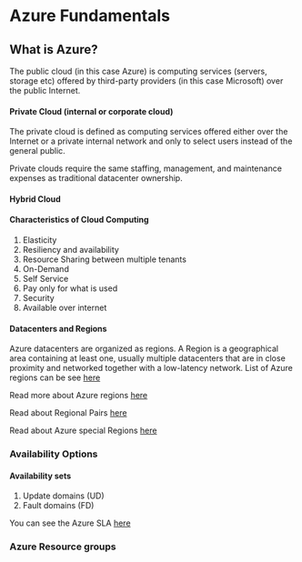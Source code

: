 # Azure Fundamentals
## What is Azure? 

The public cloud (in this case Azure) is computing services (servers, storage etc) offered by third-party providers (in this case Microsoft) over the public Internet.

#### Private Cloud (internal or corporate cloud)
The private cloud is defined as computing services offered either over the Internet or a private internal network and only to select users instead of the general public.

Private clouds require the same staffing, management, and maintenance expenses as traditional datacenter ownership.

#### Hybrid Cloud


#### Characteristics of Cloud Computing
1. Elasticity
2. Resiliency and availability
3.  Resource Sharing between multiple tenants
4. On-Demand
5. Self Service
6. Pay only for what is used 
7. Security
8. Available over internet

#### Datacenters and Regions
Azure datacenters are organized as regions. 
A Region is a geographical area containing at least one, usually multiple datacenters that are in close proximity and networked together with a low-latency network.
List of Azure regions can be see [here](https://azure.microsoft.com/en-us/global-infrastructure/geographies/)

Read more about Azure regions [here](https://docs.microsoft.com/en-us/azure/virtual-machines/regions)

Read about Regional Pairs [here](https://docs.microsoft.com/en-us/azure/best-practices-availability-paired-regions#what-are-paired-regions?azure-portal=true)

Read about Azure special Regions [here](https://docs.microsoft.com/en-us/azure/virtual-machines/regions#special-azure-regions)


### Availability Options

#### Availability sets
1. Update domains (UD) 
2. Fault domains (FD)

You can see the Azure SLA [here](https://azure.microsoft.com/en-us/support/legal/sla/summary/)

### Azure Resource groups

